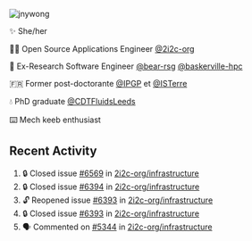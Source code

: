 ![jnywong](https://readme-typing-svg.demolab.com/?font=Intel+One+Mono&size=36&duration=3000&pause=1000&color=6bc46d&vCenter=true&width=170&lines=jnywong)

✨ She/her

👩‍💻 Open Source Applications Engineer [@2i2c-org](https://2i2c.org/)

🐻 Ex-Research Software Engineer [@bear-rsg](https://github.com/bear-rsg) [@baskerville-hpc](https://github.com/baskerville-hpc) 

🇫🇷 Former post-doctorante [@IPGP](https://github.com/IPGP) et [@ISTerre](https://www.isterre.fr/) 

💧 PhD graduate [@CDTFluidsLeeds](https://fluid-dynamics.leeds.ac.uk/) 

⌨️ Mech keeb enthusiast 

## Recent Activity 

<!--START_SECTION:activity-->
1. 🔒 Closed issue [#6569](https://github.com/2i2c-org/infrastructure/issues/6569) in [2i2c-org/infrastructure](https://github.com/2i2c-org/infrastructure)
2. 🔒 Closed issue [#6394](https://github.com/2i2c-org/infrastructure/issues/6394) in [2i2c-org/infrastructure](https://github.com/2i2c-org/infrastructure)
3. 🔓 Reopened issue [#6393](https://github.com/2i2c-org/infrastructure/issues/6393) in [2i2c-org/infrastructure](https://github.com/2i2c-org/infrastructure)
4. 🔒 Closed issue [#6393](https://github.com/2i2c-org/infrastructure/issues/6393) in [2i2c-org/infrastructure](https://github.com/2i2c-org/infrastructure)
5. 🗣 Commented on [#5344](https://github.com/2i2c-org/infrastructure/issues/5344#issuecomment-3201063890) in [2i2c-org/infrastructure](https://github.com/2i2c-org/infrastructure)
<!--END_SECTION:activity-->
